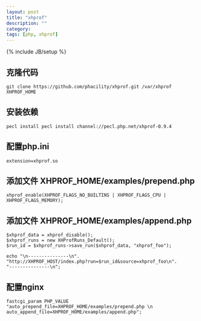```yaml
---
layout: post
title: "xhprof"
description: ""
category: 
tags: [php, xhprof]
---
```

{% include JB/setup %}

## 克隆代码

    git clone https://github.com/phacility/xhprof.git /var/xhprof XHPROF_HOME

## 安装依赖

    pecl install pecl install channel://pecl.php.net/xhprof-0.9.4

## 配置php.ini

    extension=xhprof.so

## 添加文件 XHPROF_HOME/examples/prepend.php

    xhprof_enable(XHPROF_FLAGS_NO_BUILTINS | XHPROF_FLAGS_CPU | XHPROF_FLAGS_MEMORY);

## 添加文件 XHPROF_HOME/examples/append.php

    $xhprof_data = xhprof_disable();
    $xhprof_runs = new XHProfRuns_Default();
    $run_id = $xhprof_runs->save_run($xhprof_data, "xhprof_foo");

    echo "\n---------------\n".
    "http://XHPROF_HOST/index.php?run=$run_id&source=xhprof_foo\n".
    "---------------\n";


## 配置nginx

    fastcgi_param PHP_VALUE "auto_prepend_file=XHPROF_HOME/examples/prepend.php \n auto_append_file=XHPROF_HOME/examples/append.php";
